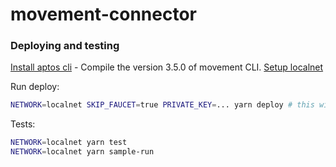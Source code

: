 # movement-connector

### Deploying and testing

[Install aptos cli](https://aptos.dev/en/build/cli) - Compile the version 3.5.0 of movement CLI.
[Setup localnet](https://aptos.dev/en/build/cli/running-a-local-network)

Run deploy:

```sh
NETWORK=localnet SKIP_FAUCET=true PRIVATE_KEY=... yarn deploy # this will create object_ids.json file used by other scripts. It will be only valid on localnet!
```

Tests:

```sh
NETWORK=localnet yarn test
NETWORK=localnet yarn sample-run
```
